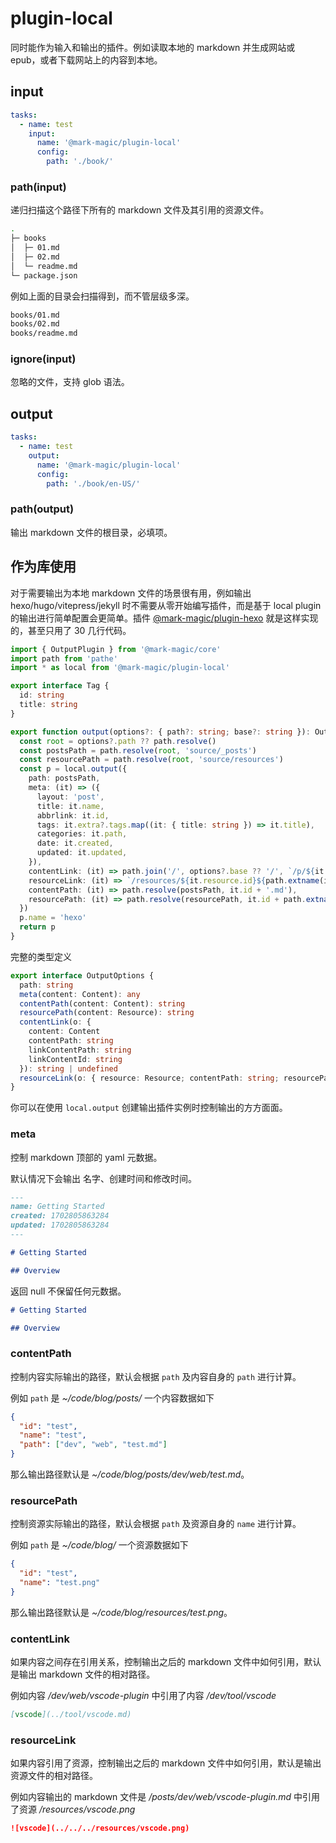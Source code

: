 # plugin-local

同时能作为输入和输出的插件。例如读取本地的 markdown 并生成网站或 epub，或者下载网站上的内容到本地。

## input

```yaml
tasks:
  - name: test
    input:
      name: '@mark-magic/plugin-local'
      config:
        path: './book/'
```

### path(input)

递归扫描这个路径下所有的 markdown 文件及其引用的资源文件。

```sh
.
├─ books
│  ├─ 01.md
│  ├─ 02.md
│  └─ readme.md
└─ package.json
```

例如上面的目录会扫描得到，而不管层级多深。

```sh
books/01.md
books/02.md
books/readme.md
```

### ignore(input)

忽略的文件，支持 glob 语法。

## output

```yaml
tasks:
  - name: test
    output:
      name: '@mark-magic/plugin-local'
      config:
        path: './book/en-US/'
```

### path(output)

输出 markdown 文件的根目录，必填项。

## 作为库使用

对于需要输出为本地 markdown 文件的场景很有用，例如输出 hexo/hugo/vitepress/jekyll 时不需要从零开始编写插件，而是基于 local plugin 的输出进行简单配置会更简单。插件 [@mark-magic/plugin-hexo](./plugin-hexo.md) 就是这样实现的，甚至只用了 30 几行代码。

```ts
import { OutputPlugin } from '@mark-magic/core'
import path from 'pathe'
import * as local from '@mark-magic/plugin-local'

export interface Tag {
  id: string
  title: string
}

export function output(options?: { path?: string; base?: string }): OutputPlugin {
  const root = options?.path ?? path.resolve()
  const postsPath = path.resolve(root, 'source/_posts')
  const resourcePath = path.resolve(root, 'source/resources')
  const p = local.output({
    path: postsPath,
    meta: (it) => ({
      layout: 'post',
      title: it.name,
      abbrlink: it.id,
      tags: it.extra?.tags.map((it: { title: string }) => it.title),
      categories: it.path,
      date: it.created,
      updated: it.updated,
    }),
    contentLink: (it) => path.join('/', options?.base ?? '/', `/p/${it.linkContentId}`),
    resourceLink: (it) => `/resources/${it.resource.id}${path.extname(it.resource.name)}`,
    contentPath: (it) => path.resolve(postsPath, it.id + '.md'),
    resourcePath: (it) => path.resolve(resourcePath, it.id + path.extname(it.name)),
  })
  p.name = 'hexo'
  return p
}
```

完整的类型定义

```ts
export interface OutputOptions {
  path: string
  meta(content: Content): any
  contentPath(content: Content): string
  resourcePath(content: Resource): string
  contentLink(o: {
    content: Content
    contentPath: string
    linkContentPath: string
    linkContentId: string
  }): string | undefined
  resourceLink(o: { resource: Resource; contentPath: string; resourcePath: string }): string | undefined
}
```

你可以在使用 `local.output` 创建输出插件实例时控制输出的方方面面。

### meta

控制 markdown 顶部的 yaml 元数据。

默认情况下会输出 名字、创建时间和修改时间。

```md
---
name: Getting Started
created: 1702805863284
updated: 1702805863284
---

# Getting Started

## Overview
```

返回 null 不保留任何元数据。

```md
# Getting Started

## Overview
```

### contentPath

控制内容实际输出的路径，默认会根据 `path` 及内容自身的 `path` 进行计算。

例如 `path` 是 _~/code/blog/posts/_ 一个内容数据如下

```json
{
  "id": "test",
  "name": "test",
  "path": ["dev", "web", "test.md"]
}
```

那么输出路径默认是 _~/code/blog/posts/dev/web/test.md_。

### resourcePath

控制资源实际输出的路径，默认会根据 `path` 及资源自身的 `name` 进行计算。

例如 `path` 是 _~/code/blog/_ 一个资源数据如下

```json
{
  "id": "test",
  "name": "test.png"
}
```

那么输出路径默认是 _~/code/blog/resources/test.png_。

### contentLink

如果内容之间存在引用关系，控制输出之后的 markdown 文件中如何引用，默认是输出 markdown 文件的相对路径。

例如内容 _/dev/web/vscode-plugin_ 中引用了内容 _/dev/tool/vscode_

```md
[vscode](../tool/vscode.md)
```

### resourceLink

如果内容引用了资源，控制输出之后的 markdown 文件中如何引用，默认是输出资源文件的相对路径。

例如内容输出的 markdown 文件是 _/posts/dev/web/vscode-plugin.md_ 中引用了资源 _/resources/vscode.png_

```md
![vscode](../../../resources/vscode.png)
```
